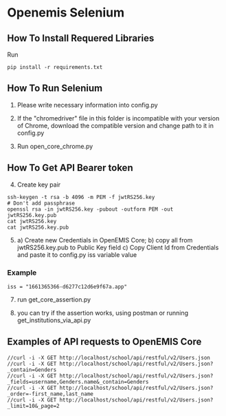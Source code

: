 # Openemis Selenium
## How To Install Requered Libraries

Run
```
pip install -r requirements.txt
```

## How To Run Selenium

1. Please write necessary information into config.py

2. If the "chromedriver" file in this folder is incompatible with your version of Chrome, download the compatible version and change path to it in config.py

3. Run open_core_chrome.py

## How To Get API Bearer token

4. Create key pair
```
ssh-keygen -t rsa -b 4096 -m PEM -f jwtRS256.key
# Don't add passphrase
openssl rsa -in jwtRS256.key -pubout -outform PEM -out jwtRS256.key.pub
cat jwtRS256.key
cat jwtRS256.key.pub
```

5.
    a) Create new Credentials in OpenEMIS Core;
    b) copy all from jwtRS256.key.pub to Public Key field
    c) Copy Client Id from Credentials and paste it to config.py iss variable value

### Example

```
iss = "1661365366-d6277c12d6e9f67a.app"
```

7. run get_core_assertion.py

8. you can try if the assertion works, using postman or running get_institutions_via_api.py

## Examples of API requests to OpenEMIS Core
```
//curl -i -X GET http://localhost/school/api/restful/v2/Users.json
//curl -i -X GET http://localhost/school/api/restful/v2/Users.json?_contain=Genders
//curl -i -X GET http://localhost/school/api/restful/v2/Users.json?_fields=username,Genders.name&_contain=Genders
//curl -i -X GET http://localhost/school/api/restful/v2/Users.json?_order=-first_name,last_name
//curl -i -X GET http://localhost/school/api/restful/v2/Users.json?_limit=10&_page=2
```
